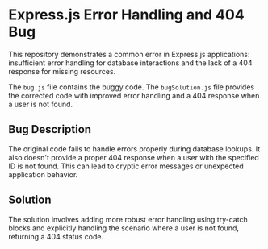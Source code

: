 # Express.js Error Handling and 404 Bug

This repository demonstrates a common error in Express.js applications: insufficient error handling for database interactions and the lack of a 404 response for missing resources.

The `bug.js` file contains the buggy code.  The `bugSolution.js` file provides the corrected code with improved error handling and a 404 response when a user is not found.

## Bug Description

The original code fails to handle errors properly during database lookups.  It also doesn't provide a proper 404 response when a user with the specified ID is not found. This can lead to cryptic error messages or unexpected application behavior.

## Solution

The solution involves adding more robust error handling using try-catch blocks and explicitly handling the scenario where a user is not found, returning a 404 status code.